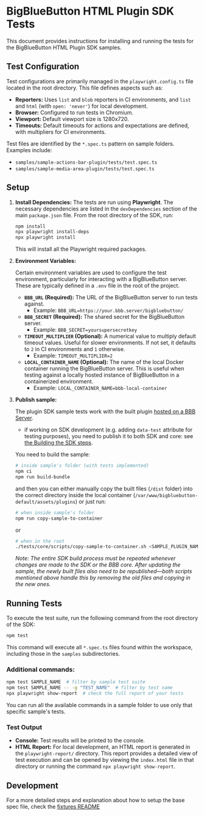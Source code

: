 # BigBlueButton HTML Plugin SDK Tests

This document provides instructions for installing and running the tests for the BigBlueButton HTML Plugin SDK samples.

## Test Configuration

Test configurations are primarily managed in the `playwright.config.ts` file located in the root directory. This file defines aspects such as:

*   **Reporters:** Uses `list` and `blob` reporters in CI environments, and `list` and `html` (with `open: 'never'`) for local development.
*   **Browser:** Configured to run tests in Chromium.
*   **Viewport:** Default viewport size is 1280x720.
*   **Timeouts:** Default timeouts for actions and expectations are defined, with multipliers for CI environments.

Test files are identified by the `*.spec.ts` pattern on sample folders. Examples include:

*   `samples/sample-actions-bar-plugin/tests/test.spec.ts`
*   `samples/sample-media-area-plugin/tests/test.spec.ts`

## Setup

1.  **Install Dependencies:**
    The tests are run using **Playwright**. The necessary dependencies are listed in the `devDependencies` section of the main `package.json` file. From the root directory of the SDK, run:

    ```bash
    npm install
    npx playwright install-deps
    npx playwright install
    ```

    This will install all the Playwright required packages.

2.  **Environment Variables:**

      Certain environment variables are used to configure the test environment, particularly for interacting with a BigBlueButton server. These are typically defined in a `.env` file in the root of the project.

      *   **`BBB_URL` (Required):** The URL of the BigBlueButton server to run tests against.
          *   Example: `BBB_URL=https://your.bbb.server/bigbluebutton/`
      *   **`BBB_SECRET` (Required):** The shared secret for the BigBlueButton server.
          *   Example: `BBB_SECRET=yoursupersecretkey`
      *   **`TIMEOUT_MULTIPLIER` (Optional):** A numerical value to multiply default timeout values. Useful for slower environments. If not set, it defaults to `2` in CI environments and `1` otherwise.
          *   Example: `TIMEOUT_MULTIPLIER=2`
      *   **`LOCAL_CONTAINER_NAME` (Optional):** The name of the local Docker container running the BigBlueButton server. This is useful when testing against a locally hosted instance of BigBlueButton in a containerized environment.
          *   Example: `LOCAL_CONTAINER_NAME=bbb-local-container`

3.  **Publish sample:**

      The plugin SDK sample tests work with the built plugin [hosted on a BBB Server](/README.md#hosting-the-plugin-on-a-bbb-server).
      - if working on SDK development (e.g. adding `data-test` attribute for testing purposes), you need to publish it to both SDK and core: see [the Building the SDK steps](https://github.com/bigbluebutton/bigbluebutton-html-plugin-sdk?tab=readme-ov-file#developing-the-sdk).
      
      You need to build the sample:
      ```bash
      # inside sample's folder (with tests implemented)
      npm ci
      npm run build-bundle
      ```

       and then you can either manually copy the built files (`/dist` folder) into the correct directory inside the local container (`/var/www/bigbluebutton-default/assets/plugins`) or just run:

      ```bash
      # when inside sample's folder
      npm run copy-sample-to-container
      ```
      or
      ```bash
      # when in the root
      ./tests/core/scripts/copy-sample-to-container.sh <SAMPLE_PLUGIN_NAME> <LOCAL_CONTAINER>
      ```

      _Note: The entire SDK build process must be repeated whenever changes are made to the SDK or the BBB core. After updating the sample, the newly built files also need to be republished—both scripts mentioned above handle this by removing the old files and copying in the new ones._

## Running Tests

To execute the test suite, run the following command from the root directory of the SDK:

```bash
npm test
```

This command will execute all `*.spec.ts` files found within the workspace, including those in the `samples` subdirectories.

### Additional commands:

```bash
npm test SAMPLE_NAME  # filter by sample test suite
npm test SAMPLE_NAME -- -g "TEST_NAME"  # filter by test name
npx playwright show-report  # check the full report of your tests
```

You can run all the available commands in a sample folder to use only that specific sample's tests.

### Test Output

*   **Console:** Test results will be printed to the console.
*   **HTML Report:** For local development, an HTML report is generated in the `playwright-report/` directory. This report provides a detailed view of test execution and can be opened by viewing the `index.html` file in that directory or running the command `npx playwright show-report`.

## Development

For a more detailed steps and explanation about how to setup the base spec file, check the [fixtures README](core/fixtures/README.md)

